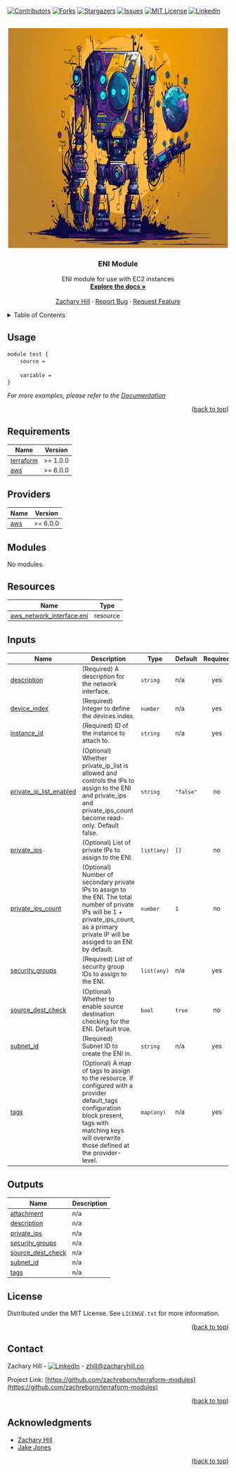 <!-- Blank module readme template: Do a search and replace with your text editor for the following: `module_name`, `module_description` -->
<!-- Improved compatibility of back to top link: See: https://github.com/othneildrew/Best-README-Template/pull/73 -->

<a name="readme-top"></a>

<!-- PROJECT SHIELDS -->
<!--
*** I'm using markdown "reference style" links for readability.
*** Reference links are enclosed in brackets [ ] instead of parentheses ( ).
*** See the bottom of this document for the declaration of the reference variables
*** for contributors-url, forks-url, etc. This is an optional, concise syntax you may use.
*** https://www.markdownguide.org/basic-syntax/#reference-style-links
-->

[![Contributors][contributors-shield]][contributors-url]
[![Forks][forks-shield]][forks-url]
[![Stargazers][stars-shield]][stars-url]
[![Issues][issues-shield]][issues-url]
[![MIT License][license-shield]][license-url]
[![LinkedIn][linkedin-shield]][linkedin-url]

<!-- PROJECT LOGO -->
<br />
<div align="center">
  <a href="https://github.com/zachreborn/terraform-modules">
    <img src="/images/terraform_modules_logo.webp" alt="Logo" width="500" height="500">
  </a>

<h3 align="center">ENI Module</h3>
  <p align="center">
    ENI module for use with EC2 instances
    <br />
    <a href="https://github.com/zachreborn/terraform-modules"><strong>Explore the docs »</strong></a>
    <br />
    <br />
    <a href="https://zacharyhill.co">Zachary Hill</a>
    ·
    <a href="https://github.com/zachreborn/terraform-modules/issues">Report Bug</a>
    ·
    <a href="https://github.com/zachreborn/terraform-modules/issues">Request Feature</a>
  </p>
</div>

<!-- TABLE OF CONTENTS -->
<details>
  <summary>Table of Contents</summary>
  <ol>
    <li><a href="#usage">Usage</a></li>
    <li><a href="#requirements">Requirements</a></li>
    <li><a href="#providers">Providers</a></li>
    <li><a href="#modules">Modules</a></li>
    <li><a href="#Resources">Resources</a></li>
    <li><a href="#inputs">Inputs</a></li>
    <li><a href="#outputs">Outputs</a></li>
    <li><a href="#license">License</a></li>
    <li><a href="#contact">Contact</a></li>
    <li><a href="#acknowledgments">Acknowledgments</a></li>
  </ol>
</details>

<!-- USAGE EXAMPLES -->

## Usage

```
module test {
    source =

    variable =
}
```

_For more examples, please refer to the [Documentation](https://github.com/zachreborn/terraform-modules)_

<p align="right">(<a href="#readme-top">back to top</a>)</p>

<!-- terraform-docs output will be input automatically below-->
<!-- terraform-docs markdown table --output-file README.md --output-mode inject .-->
<!-- BEGIN_TF_DOCS -->
## Requirements

| Name | Version |
|------|---------|
| <a name="requirement_terraform"></a> [terraform](#requirement\_terraform) | >= 1.0.0 |
| <a name="requirement_aws"></a> [aws](#requirement\_aws) | >= 6.0.0 |

## Providers

| Name | Version |
|------|---------|
| <a name="provider_aws"></a> [aws](#provider\_aws) | >= 6.0.0 |

## Modules

No modules.

## Resources

| Name | Type |
|------|------|
| [aws_network_interface.eni](https://registry.terraform.io/providers/hashicorp/aws/latest/docs/resources/network_interface) | resource |

## Inputs

| Name | Description | Type | Default | Required |
|------|-------------|------|---------|:--------:|
| <a name="input_description"></a> [description](#input\_description) | (Required) A description for the network interface. | `string` | n/a | yes |
| <a name="input_device_index"></a> [device\_index](#input\_device\_index) | (Required) Integer to define the devices index. | `number` | n/a | yes |
| <a name="input_instance_id"></a> [instance\_id](#input\_instance\_id) | (Required) ID of the instance to attach to. | `string` | n/a | yes |
| <a name="input_private_ip_list_enabled"></a> [private\_ip\_list\_enabled](#input\_private\_ip\_list\_enabled) | (Optional) Whether private\_ip\_list is allowed and controls the IPs to assign to the ENI and private\_ips and private\_ips\_count become read-only. Default false. | `string` | `"false"` | no |
| <a name="input_private_ips"></a> [private\_ips](#input\_private\_ips) | (Optional) List of private IPs to assign to the ENI. | `list(any)` | `[]` | no |
| <a name="input_private_ips_count"></a> [private\_ips\_count](#input\_private\_ips\_count) | (Optional) Number of secondary private IPs to assign to the ENI. The total number of private IPs will be 1 + private\_ips\_count, as a primary private IP will be assiged to an ENI by default. | `number` | `1` | no |
| <a name="input_security_groups"></a> [security\_groups](#input\_security\_groups) | (Required) List of security group IDs to assign to the ENI. | `list(any)` | n/a | yes |
| <a name="input_source_dest_check"></a> [source\_dest\_check](#input\_source\_dest\_check) | (Optional) Whether to enable source destination checking for the ENI. Default true. | `bool` | `true` | no |
| <a name="input_subnet_id"></a> [subnet\_id](#input\_subnet\_id) | (Required) Subnet ID to create the ENI in. | `string` | n/a | yes |
| <a name="input_tags"></a> [tags](#input\_tags) | (Optional) A map of tags to assign to the resource. If configured with a provider default\_tags configuration block present, tags with matching keys will overwrite those defined at the provider-level. | `map(any)` | n/a | yes |

## Outputs

| Name | Description |
|------|-------------|
| <a name="output_attachment"></a> [attachment](#output\_attachment) | n/a |
| <a name="output_description"></a> [description](#output\_description) | n/a |
| <a name="output_private_ips"></a> [private\_ips](#output\_private\_ips) | n/a |
| <a name="output_security_groups"></a> [security\_groups](#output\_security\_groups) | n/a |
| <a name="output_source_dest_check"></a> [source\_dest\_check](#output\_source\_dest\_check) | n/a |
| <a name="output_subnet_id"></a> [subnet\_id](#output\_subnet\_id) | n/a |
| <a name="output_tags"></a> [tags](#output\_tags) | n/a |
<!-- END_TF_DOCS -->

<!-- LICENSE -->

## License

Distributed under the MIT License. See `LICENSE.txt` for more information.

<p align="right">(<a href="#readme-top">back to top</a>)</p>

<!-- CONTACT -->

## Contact

Zachary Hill - [![LinkedIn][linkedin-shield]][linkedin-url] - zhill@zacharyhill.co

Project Link: [https://github.com/zachreborn/terraform-modules](https://github.com/zachreborn/terraform-modules)

<p align="right">(<a href="#readme-top">back to top</a>)</p>

<!-- ACKNOWLEDGMENTS -->

## Acknowledgments

- [Zachary Hill](https://zacharyhill.co)
- [Jake Jones](https://github.com/jakeasarus)

<p align="right">(<a href="#readme-top">back to top</a>)</p>

<!-- MARKDOWN LINKS & IMAGES -->
<!-- https://www.markdownguide.org/basic-syntax/#reference-style-links -->

[contributors-shield]: https://img.shields.io/github/contributors/zachreborn/terraform-modules.svg?style=for-the-badge
[contributors-url]: https://github.com/zachreborn/terraform-modules/graphs/contributors
[forks-shield]: https://img.shields.io/github/forks/zachreborn/terraform-modules.svg?style=for-the-badge
[forks-url]: https://github.com/zachreborn/terraform-modules/network/members
[stars-shield]: https://img.shields.io/github/stars/zachreborn/terraform-modules.svg?style=for-the-badge
[stars-url]: https://github.com/zachreborn/terraform-modules/stargazers
[issues-shield]: https://img.shields.io/github/issues/zachreborn/terraform-modules.svg?style=for-the-badge
[issues-url]: https://github.com/zachreborn/terraform-modules/issues
[license-shield]: https://img.shields.io/github/license/zachreborn/terraform-modules.svg?style=for-the-badge
[license-url]: https://github.com/zachreborn/terraform-modules/blob/master/LICENSE.txt
[linkedin-shield]: https://img.shields.io/badge/-LinkedIn-black.svg?style=for-the-badge&logo=linkedin&colorB=555
[linkedin-url]: https://www.linkedin.com/in/zachary-hill-5524257a/
[product-screenshot]: /images/screenshot.webp
[Terraform.io]: https://img.shields.io/badge/Terraform-7B42BC?style=for-the-badge&logo=terraform
[Terraform-url]: https://terraform.io
